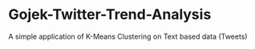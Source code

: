 # Gojek-Twitter-Trend-Analysis
A simple application of K-Means Clustering on Text based data (Tweets) 
